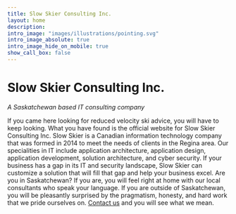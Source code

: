```yaml
---
title: Slow Skier Consulting Inc.
layout: home
description: 
intro_image: "images/illustrations/pointing.svg"
intro_image_absolute: true
intro_image_hide_on_mobile: true
show_call_box: false
---
```

# Slow Skier Consulting Inc.
*A Saskatchewan based IT consulting company*

If you came here looking for reduced velocity ski advice, you will have to keep looking. What you have found is the official website for Slow Skier Consulting Inc. Slow Skier is a Canadian information technology company that was formed in 2014 to meet the needs of clients in the Regina area. Our specialities in IT include application architecture, application design, application development, solution architecture, and cyber security. If your business has a gap in its IT and security landscape, Slow Skier can customize a solution that will fill that gap and help your business excel. Are you in Saskatchewan? If you are, you will feel right at home with our local consultants who speak your language. If you are outside of Saskatchewan, you will be pleasantly surprised by the pragmatism, honesty, and hard work that we pride ourselves on. [Contact us](/contact) and you will see what we mean.
